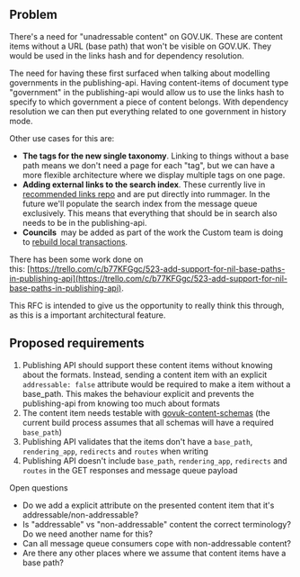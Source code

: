 ## Problem

There's a need for "unadressable content" on GOV.UK. These are content items without a URL (base path) that won't be visible on GOV.UK. They would be used in the links hash and for dependency resolution.

The need for having these first surfaced when talking about modelling governments in the publishing-api. Having content-items of document type "government" in the publishing-api would allow us to use the links hash to specify to which government a piece of content belongs. With dependency resolution we can then put everything related to one government in history mode.

Other use cases for this are:

- **The tags for the new single taxonomy**. Linking to things without a base path means we don't need a page for each "tag", but we can have a more flexible architecture where we display multiple tags on one page.
- **Adding external links to the search index**. These currently live in [recommended links repo](https://github.com/alphagov/recommended-links) and are put directly into rummager. In the future we'll populate the search index from the message queue exclusively. This means that everything that should be in search also needs to be in the publishing-api.
- **Councils** &nbsp;may be added as part of the work the Custom team is doing to [rebuild local transactions](https://gov-uk.atlassian.net/wiki/display/GOVUK/RFC+33+Local+transactions+migration+approach).

There has been some work done on this:&nbsp;[https://trello.com/c/b77KFGgc/523-add-support-for-nil-base-paths-in-publishing-api](https://trello.com/c/b77KFGgc/523-add-support-for-nil-base-paths-in-publishing-api).&nbsp;

This RFC is intended to give us the opportunity to really think this through, as this is a important architectural feature.

## Proposed requirements

1. Publishing API&nbsp;should support these content items without knowing about the formats. Instead, sending a content item with an explicit `addressable: false` attribute would be required to make a item without a base\_path. This makes the behaviour explicit and prevents the publishing-api from knowing too much about formats
2. The content item needs testable with [govuk-content-schemas](https://github.com/alphagov/govuk-content-schemas) (the current build process assumes that all schemas will have a required `base_path`)
3. Publishing API validates that the items don't have a `base_path`, `rendering_app`, `redirects` and `routes` when writing
4. Publishing API&nbsp;doesn't include `base_path`, `rendering_app`, `redirects` and `routes` in the GET responses and message queue payload  
  

Open questions

- Do we add a explicit attribute on the presented content item that it's addressable/non-addressable?
- Is "addressable" vs "non-addressable" content the correct terminology? Do we need another name for this?
- Can all message queue consumers cope with non-addressable content?
- Are there any other places where we assume that content items have a base path?

&nbsp;

&nbsp;

&nbsp;

